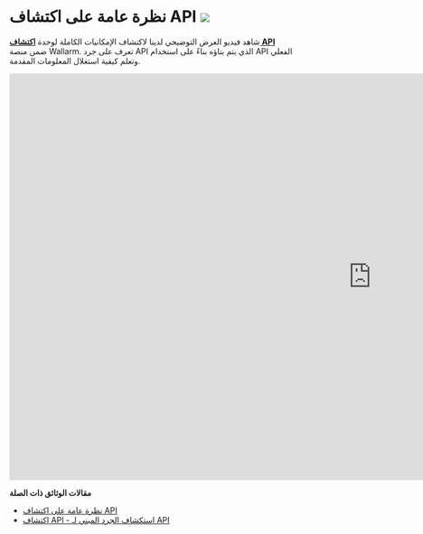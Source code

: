 # نظرة عامة على اكتشاف API <a href="../../about-wallarm/subscription-plans/#subscription-plans"><img src="../../images/api-security-tag.svg" style="border: none;"></a>

شاهد فيديو العرض التوضيحي لدينا لاكتشاف الإمكانيات الكاملة لوحدة [**اكتشاف API**](../api-discovery/overview.md) ضمن منصة Wallarm. تعرف على جرد API الذي يتم بناؤه بناءً على استخدام API الفعلي وتعلم كيفية استغلال المعلومات المقدمة.

<div class="video-wrapper">
  <iframe width="1280" height="720" src="https://www.youtube.com/embed/0bRHVtpWkJ8" frameborder="0" allow="accelerometer; autoplay; encrypted-media; gyroscope; picture-in-picture" allowfullscreen></iframe>
</div>

**مقالات الوثائق ذات الصلة**

* [نظرة عامة على اكتشاف API](../api-discovery/overview.md)
* [اكتشاف API - استكشاف الجرد المبني لـ API](../api-discovery/exploring.md)